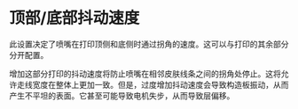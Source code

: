顶部/底部抖动速度
====
此设置决定了喷嘴在打印顶侧和底侧时通过拐角的速度。这可以与打印的其余部分分开配置。

增加这部分打印的抖动速度将防止喷嘴在相邻皮肤线条之间的拐角处停止。这将允许走线宽度在整体上更加一致。但是，过度增加抖动速度会导致构造板振动，从而产生不平坦的表面。它甚至可能导致电机失步，从而导致层偏移。
